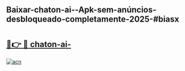 ## Baixar-chaton-ai--Apk-sem-anúncios-desbloqueado-completamente-2025-#biasx

# <h2><a href="https://ainizakaria.my?title=chaton-ai-&ref=20M">🔗👉 🔴 chaton-ai-</a></h2>

[![acn](https://github.com/user-attachments/assets/0f9c940e-d8b0-45ae-aac7-cd30a18b3e1c)](https://ainizakaria.my?title=chaton-ai-&ref=20M)

